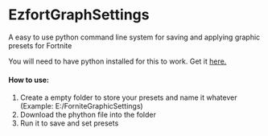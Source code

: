# EzfortGraphSettings
A easy to use python command line system for saving and applying graphic presets for Fortnite 

You will need to have python installed for this to work. Get it [here.](https://www.python.org/)

#### How to use:
1. Create a empty folder to store your presets and name it whatever (Example: E:/ForniteGraphicSettings)
2. Download the phython file into the folder
3. Run it to save and set presets
